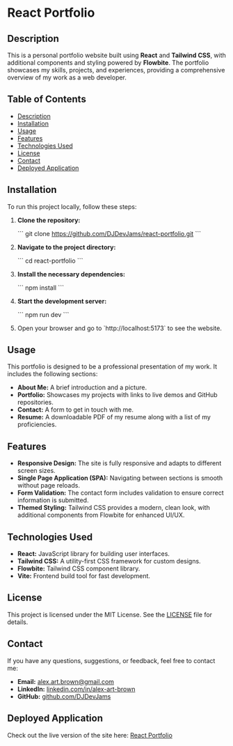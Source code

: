 
# React Portfolio

## Description

This is a personal portfolio website built using **React** and **Tailwind CSS**, with additional components and styling powered by **Flowbite**. The portfolio showcases my skills, projects, and experiences, providing a comprehensive overview of my work as a web developer.

## Table of Contents

- [Description](#description)
- [Installation](#installation)
- [Usage](#usage)
- [Features](#features)
- [Technologies Used](#technologies-used)
- [License](#license)
- [Contact](#contact)
- [Deployed Application](#deployed-application)

## Installation

To run this project locally, follow these steps:

1. **Clone the repository:**

   \`\`\`
   git clone https://github.com/DJDevJams/react-portfolio.git
   \`\`\`

2. **Navigate to the project directory:**

   \`\`\`
   cd react-portfolio
   \`\`\`

3. **Install the necessary dependencies:**

   \`\`\`
   npm install
   \`\`\`

4. **Start the development server:**

   \`\`\`
   npm run dev
   \`\`\`

5. Open your browser and go to \`http://localhost:5173\` to see the website.

## Usage

This portfolio is designed to be a professional presentation of my work. It includes the following sections:

- **About Me:** A brief introduction and a picture.
- **Portfolio:** Showcases my projects with links to live demos and GitHub repositories.
- **Contact:** A form to get in touch with me.
- **Resume:** A downloadable PDF of my resume along with a list of my proficiencies.

## Features

- **Responsive Design:** The site is fully responsive and adapts to different screen sizes.
- **Single Page Application (SPA):** Navigating between sections is smooth without page reloads.
- **Form Validation:** The contact form includes validation to ensure correct information is submitted.
- **Themed Styling:** Tailwind CSS provides a modern, clean look, with additional components from Flowbite for enhanced UI/UX.

## Technologies Used

- **React:** JavaScript library for building user interfaces.
- **Tailwind CSS:** A utility-first CSS framework for custom designs.
- **Flowbite:** Tailwind CSS component library.
- **Vite:** Frontend build tool for fast development.

## License

This project is licensed under the MIT License. See the [LICENSE](LICENSE) file for details.

## Contact

If you have any questions, suggestions, or feedback, feel free to contact me:

- **Email:** [alex.art.brown@gmail.com](mailto:alex.art.brown@gmail.com)
- **LinkedIn:** [linkedin.com/in/alex-art-brown](https://www.linkedin.com/in/alex-art-brown/)
- **GitHub:** [github.com/DJDevJams](https://github.com/DJDevJams)

## Deployed Application

Check out the live version of the site here: [React Portfolio](https://helpful-kleicha-6f81e5.netlify.app/)
